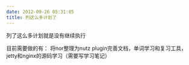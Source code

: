 ```yaml
---
date: 2012-09-26 05:31:05
title: 列这么多计划了
---
```



<p>
	列了这么多计划就是没有继续执行
</p>
<p>
	目前需要做的有： 将nor整理为nutz plugin完善文档，单词学习和复习工具，jetty和nginx的源码学习（需要写学习笔记）
</p>